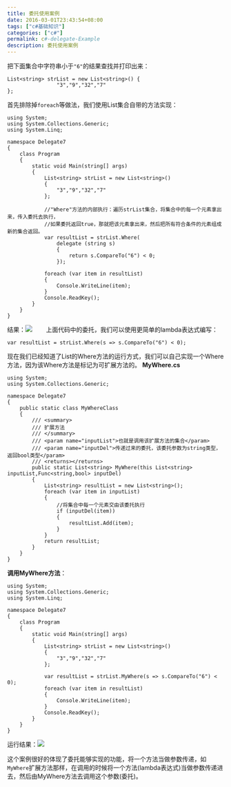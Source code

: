 ```yaml
---
title: 委托使用案例
date: 2016-03-01T23:43:54+08:00
tags: ["c#基础知识"]
categories: ["c#"]
permalink: c#-delegate-Example
description: 委托使用案例
---
```

把下面集合中字符串小于`"6"`的结果查找并打印出来：
```
List<string> strList = new List<string>() { 
                "3","9","32","7"
};
```

首先排除掉`foreach`等做法，我们使用List集合自带的方法实现：
```
using System;
using System.Collections.Generic;
using System.Linq;

namespace Delegate7
{
    class Program
    {
        static void Main(string[] args)
        {
            List<string> strList = new List<string>()
            {
                "3","9","32","7"
            };

            //"Where"方法的内部执行：遍历strList集合，将集合中的每一个元素拿出来，传入委托去执行，
            //如果委托返回true，那就把该元素拿出来，然后把所有符合条件的元素组成新的集合返回。
            var resultList = strList.Where(
                delegate (string s) 
                {
                    return s.CompareTo("6") < 0;
                });

            foreach (var item in resultList)
            {
                Console.WriteLine(item);
            }
            Console.ReadKey();
        }
    }
}
```
<!--more-->
结果：![](http://ww2.sinaimg.cn/mw690/c55a7aeejw1f1ht2mkuzzj20g306ljr7.jpg)
　　上面代码中的委托，我们可以使用更简单的lambda表达式编写：
```
var resultList = strList.Where(s => s.CompareTo("6") < 0);
```

现在我们已经知道了List的Where方法的运行方式，我们可以自己实现一个Where方法，因为该Where方法是标记为可扩展方法的。
**MyWhere.cs**
```
using System;
using System.Collections.Generic;

namespace Delegate7
{
    public static class MyWhereClass
    {
        /// <summary>
        /// 扩展方法
        /// </summary>
        /// <param name="inputList">也就是调用该扩展方法的集合</param>
        /// <param name="inputDel">传递过来的委托，该委托参数为string类型，返回bool类型</param>
        /// <returns></returns>
        public static List<string> MyWhere(this List<string> inputList,Func<string,bool> inputDel)
        {
            List<string> resultList = new List<string>();
            foreach (var item in inputList)
            {
                //将集合中每一个元素交由该委托执行
                if (inputDel(item))
                {
                    resultList.Add(item);
                }
            }
            return resultList;
        }
    }
}
```
**调用MyWhere方法**：
```
using System;
using System.Collections.Generic;
using System.Linq;

namespace Delegate7
{
    class Program
    {
        static void Main(string[] args)
        {
            List<string> strList = new List<string>()
            {
                "3","9","32","7"
            };
            
            var resultList = strList.MyWhere(s => s.CompareTo("6") < 0);
            foreach (var item in resultList)
            {
                Console.WriteLine(item);
            }
            Console.ReadKey();
        }
    }
}
```
运行结果：![](http://ww2.sinaimg.cn/mw690/c55a7aeejw1f1ht2mkuzzj20g306ljr7.jpg)

这个案例很好的体现了委托能够实现的功能，将一个方法当做参数传递，如`MyWhere`扩展方法那样，在调用的时候将一个方法(lambda表达式)当做参数传递进去，然后由MyWhere方法去调用这个参数(委托)。
